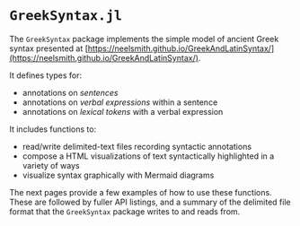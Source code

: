 

# `GreekSyntax.jl`

The `GreekSyntax` package implements the simple model of ancient Greek syntax  presented at [https://neelsmith.github.io/GreekAndLatinSyntax/](https://neelsmith.github.io/GreekAndLatinSyntax/).

It defines types for:

- annotations on *sentences*
- annotations on *verbal expressions* within a sentence
- annotations on *lexical tokens* with a verbal expression

It includes functions to:

- read/write delimited-text files recording syntactic annotations
- compose a HTML visualizations of text syntactically highlighted in a variety of ways
- visualize syntax graphically with Mermaid diagrams


The next pages provide a few examples of how to use these functions.  These are followed by fuller API listings, and a summary of the delimited file format that the `GreekSyntax` package writes to and reads from.